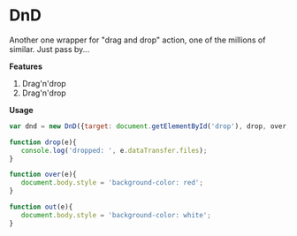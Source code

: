 # DnD

Another one wrapper for "drag and drop" action, one of the millions of similar. Just pass by...

**Features**
1. Drag'n'drop
2. Drag'n'drop


**Usage**
```javascript
var dnd = new DnD({target: document.getElementById('drop'), drop, over, out});

function drop(e){
   console.log('dropped: ', e.dataTransfer.files);
}

function over(e){
   document.body.style = 'background-color: red';
}

function out(e){
   document.body.style = 'background-color: white';
}
```